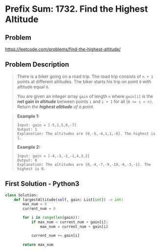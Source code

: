 # Prefix Sum: 1732. Find the Highest Altitude

## Problem ##

https://leetcode.com/problems/find-the-highest-altitude/

## Problem Description ##

> There is a biker going on a road trip. The road trip consists of `n + 1` points at different altitudes. The biker starts his trip on point `0` with altitude equal `0`.
>
> You are given an integer array `gain` of length `n` where `gain[i]` is the **net gain in altitude** between points `i` and `i + 1` for all (`0 <= i < n)`. Return *the **highest altitude** of a point.*

> **Example 1:**
>
> ```
> Input: gain = [-5,1,5,0,-7]
> Output: 1
> Explanation: The altitudes are [0,-5,-4,1,1,-6]. The highest is 1.
> ```
>
> **Example 2:**
>
> ```
> Input: gain = [-4,-3,-2,-1,4,3,2]
> Output: 0
> Explanation: The altitudes are [0,-4,-7,-9,-10,-6,-3,-1]. The highest is 0.
> ```

## First Solution - Python3 ##

``` python
class Solution:
    def largestAltitude(self, gain: List[int]) -> int:
        max_num = 0
        current_num = 0

        for i in range(len(gain)):
            if max_num < current_num + gain[i]:
                max_num = current_num + gain[i]

            current_num += gain[i] 
        
        return max_num
```

